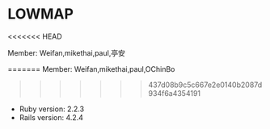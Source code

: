# LOWMAP

<<<<<<< HEAD



Member: Weifan,mikethai,paul,亭安

=======
Member: Weifan,mikethai,paul,OChinBo
>>>>>>> 437d08b9c5c667e2e0140b2087d934f6a4354191

- Ruby version: 2.2.3
- Rails version: 4.2.4
